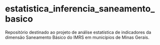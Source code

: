# estatistica_inferencia_saneamento_basico
Repositório destinado ao projeto de análise estatística de indicadores da dimensão Saneamento Básico do IMRS em municípios de Minas Gerais.
